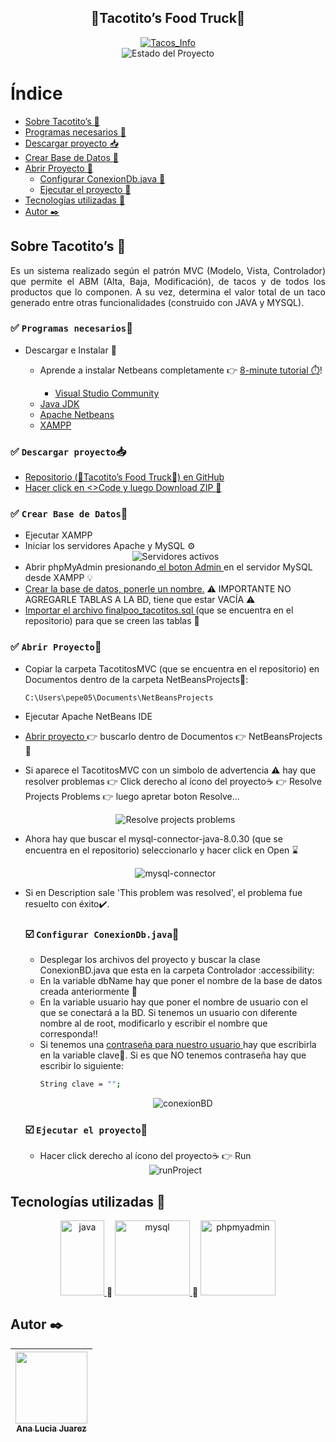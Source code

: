 <section align="center">
  <h1 align="center">🌮Tacotito’s Food Truck🌮</h1>
  <a href="https://www.mentta.com/blog/origen-de-los-tacos-mexicanos/" target="_blank"><img src="https://i.ibb.co/WHRGpcz/foodtruck.jpg" alt="Tacos_Info"></a>
   <section align="center">
   <img src="https://img.shields.io/badge/STATE-FINISHED-green" alt="Estado del Proyecto">
     </section>
</section>


# Índice
- [Sobre Tacotito’s :truck:](#sobre-tacotitos-truck)
- [Programas necesarios :memo:](#white_check_mark-programas-necesariosmemo)
- [Descargar proyecto :inbox_tray:](#white_check_mark-descargar-proyectoinbox_tray) 
- [Crear Base de Datos :wrench:](#white_check_mark-crear-base-de-datoswrench)
- [Abrir Proyecto :open_file_folder:](#white_check_mark-abrir-proyectoopen_file_folder)
    - [Configurar ConexionDb.java :nut_and_bolt:](#ballot_box_with_check-configurar-conexiondbjavanut_and_bolt)
    - [Ejecutar el proyecto :rocket:](#ballot_box_with_check-ejecutar-el-proyectorocket)
- [Tecnologías utilizadas :hammer:](#tecnologías-utilizadas-hammer)
- [Autor :black_nib:](#autor-black_nib)


## Sobre Tacotito’s :truck:

<p align="justify">
Es un sistema realizado según el patrón MVC (Modelo, Vista, Controlador) que permite el ABM (Alta, Baja, Modificación), de tacos y de todos los productos que lo componen. A su vez, determina el valor total de un taco generado entre otras funcionalidades (construido con JAVA y MYSQL).
</p>



### :white_check_mark: `Programas necesarios`:memo:
- Descargar e Instalar :arrow_down_small: 
  - Aprende a instalar Netbeans completamente :point_right: [8-minute tutorial ⏱️](https://www.youtube.com/watch?v=MXHsvSvJpHI)! 
    - <a href="https://visualstudio.microsoft.com/es/downloads/" target="_blank"> 
        Visual Studio Community
    </a>


  - <a href="https://www.oracle.com/ar/java/technologies/downloads/" target="_blank"> 
        Java JDK
    </a>    
  - <a href="https://netbeans.apache.org/" target="_blank"> 
        Apache Netbeans
    </a> 
  - <a href="https://www.apachefriends.org/es/index.html" target="_blank"> 
        XAMPP
    </a> 

### :white_check_mark: `Descargar proyecto`:inbox_tray:
- <a href="https://github.com/manita02/Tacotitos" target="_blank"> Repositorio (🌮Tacotito’s Food Truck🌮) en GitHub </a>
- <a href="https://docs.github.com/es/repositories/working-with-files/using-files/downloading-source-code-archives" target="_blank"> Hacer click en <>Code y luego Download ZIP :dash:</a>

### :white_check_mark: `Crear Base de Datos`:wrench: 
- Ejecutar XAMPP
- Iniciar los servidores Apache y MySQL ⚙️
  <section align="center">
       <img src="https://upload.wikimedia.org/wikipedia/commons/d/de/XAMPP_Windows_10.PNG" alt="Servidores activos">
  </section>
- Abrir phpMyAdmin presionando<a href="https://www.youtube.com/watch?v=giCmjKBmK6A" target="_blank"> el boton Admin </a>en el servidor MySQL desde XAMPP :bulb: 
- <a href="https://disenowebakus.net/crear-una-base-de-datos-phpmyadmin-mysql-php.php" target="_blank"> Crear la base de datos, ponerle un nombre.</a> :warning: IMPORTANTE NO AGREGARLE TABLAS A LA BD, tiene que estar VACÍA :warning:  
- <a href="https://help.one.com/hc/es/articles/115005588189--C%C3%B3mo-importar-una-base-de-datos-a-phpMyAdmin-" target="_blank"> Importar el archivo finalpoo_tacotitos.sql </a>(que se encuentra en el repositorio) para que se creen las tablas :triangular_flag_on_post: 

### :white_check_mark: `Abrir Proyecto`:open_file_folder:
- Copiar la carpeta TacotitosMVC (que se encuentra en el repositorio) en Documentos dentro de la carpeta NetBeansProjects:high_brightness:: 
    ```
    C:\Users\pepe05\Documents\NetBeansProjects
    ```
- Ejecutar Apache NetBeans IDE
- <a href="https://www.youtube.com/watch?v=pqvPri4enR4" target="_blank"> Abrir proyecto </a>:point_right: buscarlo dentro de Documentos :point_right: NetBeansProjects :file_folder: 
- Si aparece el TacotitosMVC con un simbolo de advertencia :warning: hay que resolver problemas :point_right: Click derecho al ícono del proyecto☕ :point_right: Resolve Projects Problems :point_right: luego apretar boton Resolve...
  <section align="center">
       <img src="https://i.ibb.co/RcBp1MK/resolve.jpg" alt="Resolve projects problems">
  </section>
- Ahora hay que buscar el mysql-connector-java-8.0.30 (que se encuentra en el repositorio) seleccionarlo y hacer click en Open :hourglass:
  <section align="center">
       <img src="https://i.ibb.co/k2MVYSz/mysql-Connector.jpg" alt="mysql-connector">
  </section>
- Si en Description sale 'This problem was resolved', el problema fue resuelto con éxito:heavy_check_mark:.

   ### :ballot_box_with_check: `Configurar ConexionDb.java`:nut_and_bolt:
   - Desplegar los archivos del proyecto y buscar la clase ConexionBD.java que esta en la carpeta Controlador :accessibility:
   - En la variable dbName hay que poner el nombre de la base de datos creada anteriormente :link:
   - En la variable usuario hay que poner el nombre de usuario con el que se conectará a la BD. Si tenemos un usuario con diferente nombre al de root, modificarlo y escribir el nombre que corresponda:bangbang: 
   - Si tenemos una <a href="https://www.mclibre.org/consultar/webapps/lecciones/phpmyadmin-1-soluciones.html" target="_blank"> contraseña para nuestro usuario </a> hay que escribirla en la variable clave:small_red_triangle_down:. Si es que NO tenemos contraseña hay que escribir lo siguiente:
     ```bash
     String clave = "";
     ```
     <section align="center">
       <img src="https://i.ibb.co/gjgQMZg/conexion-BD.jpg" alt="conexionBD">
     </section>

    ### :ballot_box_with_check: `Ejecutar el proyecto`:rocket:
    - Hacer click derecho al ícono del proyecto☕ :point_right: Run
    <section align="center">
       <img src="https://i.ibb.co/vqpN0qR/run-Project.jpg" alt="runProject">
    </section>
   
   
## Tecnologías utilizadas :hammer:
<section align="center">
<a href="https://www.java.com/es/download/help/whatis_java.html#:~:text=Java%20es%20una%20plataforma%20inform%C3%A1tica,crean%20muchos%20servicios%20y%20aplicaciones." target="_blank"> <img src="https://www.sommelierdecafe.com/wp-content/uploads/2009/06/java-logo1-1.png" alt="java" width="70" height="120"/> </a> 🔩
<a href="https://www.ionos.es/digitalguide/servidores/know-how/que-es-mysql/#:~:text=MySQL%20es%20un%20sistema%20de,por%20ejemplo%2C%20WordPress%20y%20TYPO3." target="_blank"> <img class="img" src="https://styles.redditmedia.com/t5_2qm6k/styles/communityIcon_dhjr6guc03x51.png" alt="mysql" width="120" height="120"/> </a> 🔩
<a href="https://www.phpmyadmin.net/" target="_blank"> <img class="img" src="https://www.techspot.com/images2/downloads/topdownload/2014/05/phpMyAdmin.png" alt="phpmyadmin" width="120" height="120"/> </a>
</section>




## Autor :black_nib:
| [<img src="https://img.freepik.com/vector-premium/logotipo-playa-isla-tropical-ilustracion-insignia-surf-vintage_194708-664.jpg" width=115><br><sub>Ana Lucia Juarez</sub>](https://github.com/manita02) | 
| :---: |
